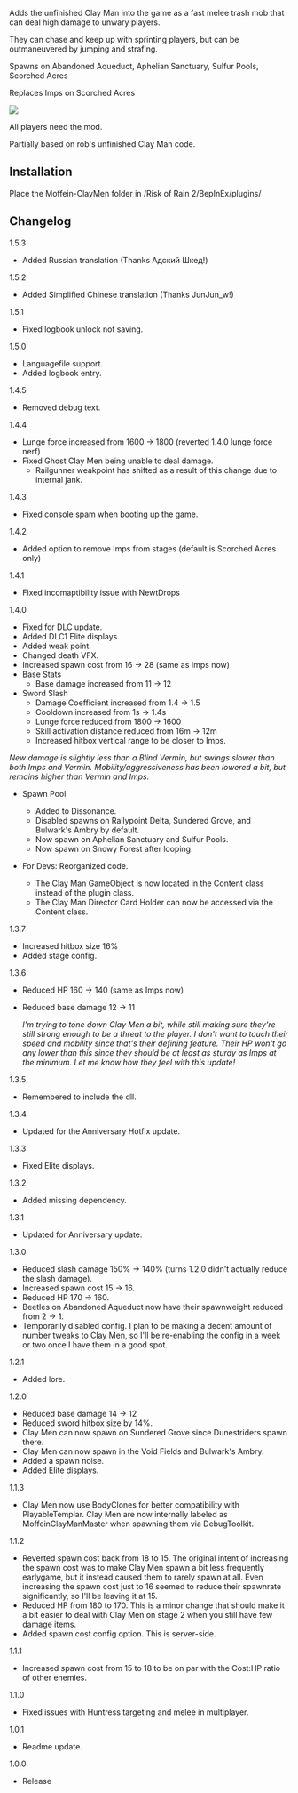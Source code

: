 Adds the unfinished Clay Man into the game as a fast melee trash mob that can deal high damage to unwary players.

They can chase and keep up with sprinting players, but can be outmaneuvered by jumping and strafing.

Spawns on Abandoned Aqueduct, Aphelian Sanctuary, Sulfur Pools, Scorched Acres

Replaces Imps on Scorched Acres

[![](https://i.imgur.com/Wa6TVRR.png)]()

All players need the mod.

Partially based on rob's unfinished Clay Man code.

## Installation
Place the Moffein-ClayMen folder in /Risk of Rain 2/BepInEx/plugins/

## Changelog

1.5.3

- Added Russian translation (Thanks Адский Шкед!)

1.5.2

- Added Simplified Chinese translation (Thanks JunJun_w!)

1.5.1

- Fixed logbook unlock not saving.

1.5.0

- Languagefile support.
- Added logbook entry.

1.4.5

- Removed debug text.

1.4.4

- Lunge force increased from 1600 -> 1800 (reverted 1.4.0 lunge force nerf)
- Fixed Ghost Clay Men being unable to deal damage.
	- Railgunner weakpoint has shifted as a result of this change due to internal jank.

1.4.3

- Fixed console spam when booting up the game.

1.4.2

- Added option to remove Imps from stages (default is Scorched Acres only)

1.4.1

- Fixed incomaptibility issue with NewtDrops

1.4.0

- Fixed for DLC update.
- Added DLC1 Elite displays.
- Added weak point.
- Changed death VFX.
- Increased spawn cost from 16 -> 28 (same as Imps now)
- Base Stats
	- Base damage increased from 11 -> 12
- Sword Slash
	- Damage Coefficient increased from 1.4 -> 1.5
	- Cooldown increased from 1s -> 1.4s
	- Lunge force reduced from 1800 -> 1600
	- Skill activation distance reduced from 16m -> 12m
	- Increased hitbox vertical range to be closer to Imps.
	
*New damage is slightly less than a Blind Vermin, but swings slower than both Imps and Vermin. Mobility/aggressiveness has been lowered a bit, but remains higher than Vermin and Imps.*

- Spawn Pool
	- Added to Dissonance.
	- Disabled spawns on Rallypoint Delta, Sundered Grove, and Bulwark's Ambry by default.
	- Now spawn on Aphelian Sanctuary and Sulfur Pools.
	- Now spawn on Snowy Forest after looping.
	
- For Devs: Reorganized code.
	- The Clay Man GameObject is now located in the Content class instead of the plugin class.
	- The Clay Man Director Card Holder can now be accessed via the Content class.

1.3.7

- Increased hitbox size 16%
- Added stage config.

1.3.6

- Reduced HP 160 -> 140 (same as Imps now)
- Reduced base damage 12 -> 11

	*I'm trying to tone down Clay Men a bit, while still making sure they're still strong enough to be a threat to the player. I don't want to touch their speed and mobility since that's their defining feature. Their HP won't go any lower than this since they should be at least as sturdy as Imps at the minimum. Let me know how they feel with this update!*

1.3.5

- Remembered to include the dll.

1.3.4

- Updated for the Anniversary Hotfix update.

1.3.3

- Fixed Elite displays.

1.3.2

- Added missing dependency.

1.3.1

- Updated for Anniversary update.

1.3.0

- Reduced slash damage 150% -> 140% (turns 1.2.0 didn't actually reduce the slash damage).
- Increased spawn cost 15 -> 16.
- Reduced HP 170 -> 160.
- Beetles on Abandoned Aqueduct now have their spawnweight reduced from 2 -> 1.
- Temporarily disabled config. I plan to be making a decent amount of number tweaks to Clay Men, so I'll be re-enabling the config in a week or two once I have them in a good spot.

1.2.1

- Added lore.

1.2.0

- Reduced base damage 14 -> 12
- Reduced sword hitbox size by 14%.
- Clay Men can now spawn on Sundered Grove since Dunestriders spawn there.
- Clay Men can now spawn in the Void Fields and Bulwark's Ambry.
- Added a spawn noise.
- Added Elite displays.

1.1.3

- Clay Men now use BodyClones for better compatibility with PlayableTemplar. Clay Men are now internally labeled as MoffeinClayManMaster when spawning them via DebugToolkit.

1.1.2

- Reverted spawn cost back from 18 to 15. The original intent of increasing the spawn cost was to make Clay Men spawn a bit less frequently earlygame, but it instead caused them to rarely spawn at all. Even increasing the spawn cost just to 16 seemed to reduce their spawnrate significantly, so I'll be leaving it at 15.
- Reduced HP from 180 to 170. This is a minor change that should make it a bit easier to deal with Clay Men on stage 2 when you still have few damage items.
- Added spawn cost config option. This is server-side.

1.1.1

- Increased spawn cost from 15 to 18 to be on par with the Cost:HP ratio of other enemies.

1.1.0

- Fixed issues with Huntress targeting and melee in multiplayer.

1.0.1

- Readme update.

1.0.0

- Release